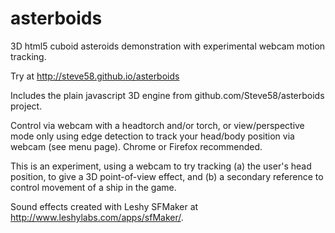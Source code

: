# asterboids
3D html5 cuboid asteroids demonstration with experimental webcam motion tracking.

Try at http://steve58.github.io/asterboids

Includes the plain javascript 3D engine from github.com/Steve58/asterboids project.

Control via webcam with a headtorch and/or torch, or view/perspective mode only using edge detection to track your head/body position via webcam (see menu page). Chrome or Firefox recommended.

This is an experiment, using a webcam to try tracking (a) the user's head position, to give a 3D point-of-view effect, and (b) a secondary reference to control movement of a ship in the game.

Sound effects created with Leshy SFMaker at http://www.leshylabs.com/apps/sfMaker/.

